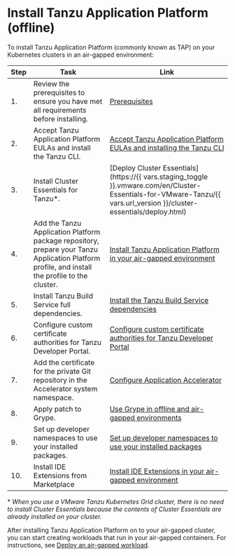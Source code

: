 # Install Tanzu Application Platform (offline)

To install Tanzu Application Platform (commonly known as TAP) on your Kubernetes
clusters in an air-gapped environment:

|Step|Task|Link|
|----|----|----|
|1.| Review the prerequisites to ensure you have met all requirements before installing. |[Prerequisites](../prerequisites.hbs.md)|
|2.| Accept Tanzu Application Platform EULAs and install the Tanzu CLI. |[Accept Tanzu Application Platform EULAs and installing the Tanzu CLI](../install-tanzu-cli.hbs.md)|
|3.| Install Cluster Essentials for Tanzu*. |[Deploy Cluster Essentials](https://{{ vars.staging_toggle }}.vmware.com/en/Cluster-Essentials-for-VMware-Tanzu/{{ vars.url_version }}/cluster-essentials/deploy.html)|
|4.| Add the Tanzu Application Platform package repository, prepare your Tanzu Application Platform profile, and install the profile to the cluster. |[Install Tanzu Application Platform in your air-gapped environment](profile.hbs.md)|
|5.| Install Tanzu Build Service full dependencies. |[Install the Tanzu Build Service dependencies](tbs-offline-install-deps.hbs.md)|
|6.| Configure custom certificate authorities for Tanzu Developer Portal. |[Configure custom certificate authorities for Tanzu Developer Portal](tap-gui-non-standard-certs-offline.hbs.md) |
|7.| Add the certificate for the private Git repository in the Accelerator system namespace. |[Configure Application Accelerator](./application-accelerator-configuration.hbs.md)|
|8.| Apply patch to Grype. |[Use Grype in offline and air-gapped environments](grype-offline-airgap.hbs.md)|
|9.| Set up developer namespaces to use your installed packages. |[Set up developer namespaces to use your installed packages](set-up-namespaces.hbs.md)|
|10.| Install IDE Extensions from Marketplace|[Install IDE Extensions in your air-gapped environment](offline-ide-extensions.hbs.md)|

\* _When you use a VMware Tanzu Kubernetes Grid cluster, there is no need to install Cluster Essentials because the contents of Cluster Essentials are already installed on your cluster._

After installing Tanzu Application Platform on to your air-gapped cluster, you can start creating workloads that run in your air-gapped containers.
For instructions, see [Deploy an air-gapped workload](../getting-started/air-gap-workload.hbs.md).

